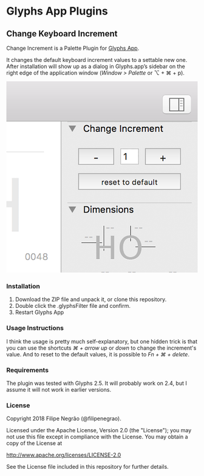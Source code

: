 # Glyphs App Plugins

## Change Keyboard Increment
Change Increment is a Palette Plugin for [Glyphs App](http://glyphsapp.com/).

It changes the default keyboard increment values to a settable new one. After installation will show up as a dialog in Glyphs.app’s sidebar on the right edge of the application window (*Window > Palette* or ⌥ + ⌘ + p).

![Change Increment](change_increment.png "Change Increment Plugin")

### Installation

1. Download the ZIP file and unpack it, or clone this repository.
2. Double click the .glyphsFilter file and confirm.
3. Restart Glyphs App

### Usage Instructions

I think the usage is pretty much self-explanatory, but one hidden trick is that you can use the shortcuts *⌘ + arrow up* or *down* to change the increment's value. And to reset to the default values, it is possible to *Fn + ⌘ + delete*. 

### Requirements

The plugin was tested with Glyphs 2.5. It will probably work on 2.4, but I assume it will not work in earlier versions.

### License
Copyright 2018 Filipe Negrão (@filipenegrao).

Licensed under the Apache License, Version 2.0 (the "License");
you may not use this file except in compliance with the License.
You may obtain a copy of the License at

http://www.apache.org/licenses/LICENSE-2.0

See the License file included in this repository for further details.
